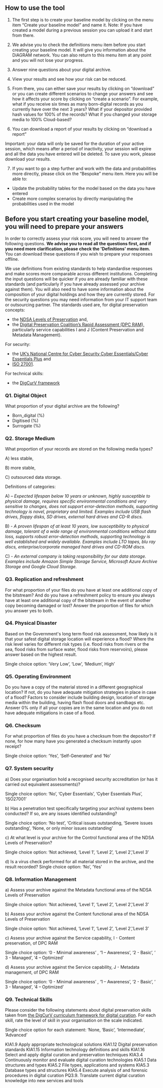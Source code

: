 ## How to use the tool

1. The first step is to create your baseline model by clicking on the menu item “Create your baseline model” and name it. 
  Note: If you have created a model during a previous session you can upload it and start from there.

2. We advise you to check the definitions menu item before you start creating your baseline model. It will give you information about the DiAGRAM network. You can also return to this menu item at any point and you will not lose your progress.

3. Answer nine questions about your digital archive.

4. View your results and see how your risk can be reduced.

5. From there, you can either save your results by clicking on “download” or you can create different scenarios to change your answers and see how it affects your score by clicking on “create a scenario”.
  For example, what if you receive six times as many born-digital records as you currently have over the next 3 years? What if your depositor provided hash values for 100% of the records? What if you changed your storage media to 100% Cloud-based?

6. You can download a report of your results by clicking on “download a report”

  <i class="fas fa-exclamation-triangle" style="color: orange;"></i> Important: your data will only be saved for the duration of your active session, which means after a period of inactivity, your session will expire and all the data you have entered will be deleted. To save you work, please download your results.

7. If you want to go a step further and work with the data and probabilities more directly, please click on the “Bespoke”  menu item. Here you will be able to: 

  * Update the probability tables for the model based on the data you have entered
  * Create more complex scenarios by directly manipulating the probabilities used in the model

## Before you start creating your baseline model, you will need to prepare your answers

In order to correctly assess your risk score, you will need to answer the following questions. 
**We advise you to read all the questions first, and if you need more clarification, please check the 'Definitions' menu item.**
You can download these questions if you wish to prepare your responses offline. 

We use definitions from existing standards to help standardise responses and make scores more comparable across different institutions. Completing the input questions will be quicker if you are already familiar with these standards (and particularly if you have already assessed your archive against them). You will also need to have some information about the composition of your digital holdings and how they are currently stored. For the security questions you may need information from your IT support team or outsourcing partner. The standards used are, for digital preservation concepts:

* the [NDSA Levels of Preservation](https://ndsa.org/publications/levels-of-digital-preservation/) and,
* the [Digital Preservation Coalition’s Rapid Assessment (DPC RAM),](https://www.dpconline.org/digipres/dpc-ram) particularly service capabilities I and J (Content Preservation and Metadata Management).

For security:

* the [UK’s National Centre for Cyber Security Cyber Essentials/Cyber Essentials Plus](https://www.ncsc.gov.uk/cyberessentials/overview) and
* [ISO 27001](https://www.iso.org/isoiec-27001-information-security.html).

For technical skills:

* the [DigCurV framework](https://www.digcurv.gla.ac.uk/skills.html)

### Q1. Digital Object

What proportion of your digital archive are the following?

* Born_digital (%)
* Digitised (%)
* Surrogate (%)

### Q2. Storage Medium

What proportion of your records are stored on the following media types?

A) less stable,

B) more stable,

C) outsourced data storage.

Definitions of categories:

A) – *Expected lifespan below 10 years or unknown, highly susceptible to physical damage, requires specific environmental conditions and very sensitive to changes, does not support error-detection methods, supporting technology is novel, proprietary and limited. Examples include USB flash drives, floppy disks, SD drives, external hard drives and CD-R discs.*

B) - *A proven lifespan of at least 10 years, low susceptibility to physical damage, tolerant of a wide range of environmental conditions without data loss, supports robust error-detection methods, supporting technology is well established and widely available. Examples include LTO tapes, blu ray discs, enterprise/corporate managed hard drives and CD-ROM discs.*

C) - *An external company is taking responsibility for our data storage. Examples include Amazon Simple Storage Service, Microsoft Azure Archive Storage and Google Cloud Storage.*

### Q3. Replication and refreshment

For what proportion of your files do you have at least one additional copy of the bitstream? And do you have a refreshment policy to ensure you always have at least one additional copy of the bitstream in the event of another copy becoming damaged or lost? 
Answer the proportion of files for which you answer yes to both.

### Q4. Physical Disaster

Based on the Government's long term flood risk assessment, how likely is it that your safest digital storage location will experience a flood? 
Where the risk level varies for different risk types (i.e. flood risks from rivers or the sea, flood risks from surface water, flood risks from reservoirs), please answer based on the highest result.

Single choice option: ‘Very Low’, ‘Low’, ‘Medium’, High’

### Q5. Operating Environment

Do you have a copy of the material stored in a different geographical location? If not, do you have adequate mitigation strategies in place in case of a flood? Factors to consider include building design, location of storage media within the building, having flash flood doors and sandbags etc. Answer 0% only if all your copies are in the same location and you do not have adequate mitigations in case of a flood.

### Q6. Checksum

For what proportion of files do you have a checksum from the depositor? If none, for how many have you generated a checksum instantly upon receipt?

Single choice option: ‘Yes’, ‘Self-Generated’ and ‘No’

### Q7. System security

a) 	Does your organisation hold a recognised security accreditation (or has it carried out equivalent assessments)?

Single choice option: ‘No’, ‘Cyber Essentials’, ‘Cyber Essentials Plus’, ‘ISO27001’

b) 	Has a penetration test specifically targeting your archival systems been conducted? If so, are any issues identified outstanding?

Single choice option: ‘No test’, ‘Critical issues outstanding, ‘Severe issues outstanding’, ‘None, or only minor issues outstanding’
      
c) 	At what level is your archive for the Control functional area of the NDSA Levels of Preservation?

Single choice option: ‘Not achieved, ‘Level 1’, ‘Level 2’, ‘Level 2’,’Level 3’

d) 	Is a virus check performed for all material stored in the archive, and the result recorded?
Single choice option: ‘No’, ‘Yes’

### Q8. Information Management

a) 	Assess your archive against the Metadata functional area of the NDSA Levels of Preservation

Single choice option: ‘Not achieved, ‘Level 1’, ‘Level 2’, ‘Level 2’,’Level 3’

b) 	Assess your archive against the Content functional area of the NDSA Levels of Preservation

Single choice option: ‘Not achieved, ‘Level 1’, ‘Level 2’, ‘Level 2’,’Level 3’

c) 	Assess your archive against the Service capability, I - Content preservation, of DPC RAM

Single choice option: ‘0 - Minimal awareness’ , ‘1 – Awareness’, ‘2 - Basic’, ’ 3 - Managed’, ‘4 – Optimized’

d)      Assess your archive against the Service capability, J - Metadata management, of DPC RAM

Single choice option: ‘0 - Minimal awareness’ , ‘1 – Awareness’, ‘2 - Basic’, ’ 3 - Managed’, ‘4 – Optimized’

### Q9. Technical Skills

Please consider the following statements about digital preservation skills taken from [the DigCurV curriculum framework for digital curation](https://www.digcurv.gla.ac.uk/skills.html). For each skill, rate the level of skill in your organisation on the scale indicated.

Single choice option for each statement: ‘None, ‘Basic’, ‘Intermediate’, ‘Advanced’

KIA1.9    Apply appropriate technological solutions
KIA1.12  Digital preservation standards
KIA1.15  Information technology definitions and skills
KIA1.16  Select and apply digital curation and preservation techniques
KIA3.4    Continuously monitor and evaluate digital curation technologies
KIA5.1    Data structures and types
KIA5.2    File types, applications and systems
KIA5.3	Database types and structures
KIA5.4    Execute analysis of and forensic procedures in digital curation
PQ3.9. 	Translate current digital curation knowledge into new services and tools

